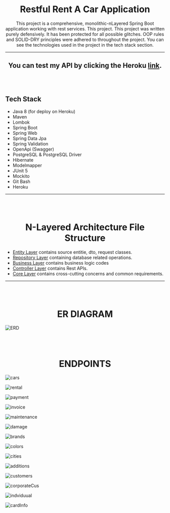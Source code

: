 <h1 align='center'><strong>Restful Rent A Car Application</strong></h1>

<p align='center'> 
   This project is a comprehensive, monolithic-nLayered Spring Boot application working with rest services. This project. This project was written purely defensively. It has been protected for all possible glitches. OOP rules and SOLID-DRY principles were adhered to throughout the project. You can see the technologies used in the project in the tech stack section.
</p>

<hr></hr>

<h2 align='center'> You can test my API by clicking the Heroku <a href="https://rent-a-car-application.herokuapp.com/swagger-ui/index.html">link</a>.</h2>

<br></br>

## Tech Stack

- Java 8 (for deploy on Heroku)
- Maven
- Lombok
- Spring Boot
- Spring Web
- Spring Data Jpa
- Spring Validation
- OpenApi (Swagger)
- PostgreSQL & PostgreSQL Driver
- Hibernate
- Modelmapper
- JUnit 5
- Mockito
- Git Bash
- Heroku

---

<br></br>

<h1 align='center'>N-Layered Architecture File Structure</h1>  

<ul><li><a href="https://github.com/hzyazilimci/rentACar-App/tree/master/src/main/java/com/turkcell/rentACar/entities">Entity Layer</a> contains source entitie, dto, request classes.</li>
      <li><a href="https://github.com/hzyazilimci/rentACar-App/tree/master/src/main/java/com/turkcell/rentACar/dataAccess">Repository Layer</a> containing database related operations.</li>
      <li><a href="https://github.com/hzyazilimci/rentACar-App/tree/master/src/main/java/com/turkcell/rentACar/business">Business Layer</a> contains business logic codes</li>
       <li><a href="https://github.com/hzyazilimci/rentACar-App/tree/master/src/main/java/com/turkcell/rentACar/api">Controller Layer</a> contains Rest APIs.</li>
       <li><a href="https://github.com/hzyazilimci/rentACar-App/tree/master/src/main/java/com/turkcell/rentACar/core">Core Layer</a> contains cross-cutting concerns and common requirements.</li>
</ul>

---

<br></br>

<h1 align='center'> ER DIAGRAM </h1>

![ERD](https://user-images.githubusercontent.com/83385573/171025062-e2f9d4b9-5bc4-431c-894e-bda1e417ea9d.JPG)

<br></br>

<h1 align='center'> ENDPOINTS </h1>

![cars](https://user-images.githubusercontent.com/83385573/171030427-6bce88f2-afcf-404c-8c56-f2dc4b2cbe72.JPG)

![rental](https://user-images.githubusercontent.com/83385573/171030578-3421803a-2a7f-4f17-91dc-1aca3de7b33f.JPG)

![payment](https://user-images.githubusercontent.com/83385573/171030588-794ae5b2-76e6-459d-aa35-450a8a6bc3df.JPG)

![invoice](https://user-images.githubusercontent.com/83385573/171030599-4db4627e-aae7-4f79-8c1c-c2ba51656117.JPG)

![maintenance](https://user-images.githubusercontent.com/83385573/171030619-af322fc1-12cb-49dd-85da-ee674e0903ed.JPG)

![damage](https://user-images.githubusercontent.com/83385573/171030628-f8445828-d394-4ccd-90e0-d3c665239760.JPG)

![brands](https://user-images.githubusercontent.com/83385573/171030476-067426e1-942d-4812-9dba-d59e6fff92dd.JPG)

![colors](https://user-images.githubusercontent.com/83385573/171030496-be605cb2-d4d6-41bb-9a9a-0ab32b789419.JPG)

![cities](https://user-images.githubusercontent.com/83385573/171030512-dd4f42a3-c52d-4cf9-9ffd-8e3f902ff9ab.JPG)

![additions](https://user-images.githubusercontent.com/83385573/171030545-535ed5e1-a304-4157-afde-a0aae2be1a25.JPG)

![customers](https://user-images.githubusercontent.com/83385573/171030819-168af1d0-73cf-44d0-8af1-0d7c657db82c.JPG)

![corporateCus](https://user-images.githubusercontent.com/83385573/171030852-56f91204-3162-44e2-9ddf-36e47b5af1ad.JPG)

![indviduual](https://user-images.githubusercontent.com/83385573/171030871-2dce8c77-d24c-442a-89df-976d3928c0cb.JPG)

![cardInfo](https://user-images.githubusercontent.com/83385573/171030883-4ebb9383-253b-47c1-ab48-234f9289e959.JPG)



